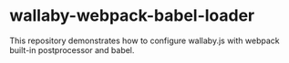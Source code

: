 # wallaby-webpack-babel-loader
This repository demonstrates how to configure wallaby.js with webpack built-in postprocessor and babel.
